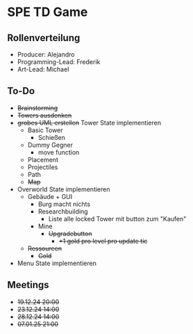 # SPE TD Game

## Rollenverteilung

- Producer: Alejandro
- Programming-Lead: Frederik
- Art-Lead: Michael

## To-Do

- ~~Brainstorming~~
- ~~Towers ausdenken~~
- ~~grobes UML erstellen~~
  Tower State implementieren
    - Basic Tower
        - Schießen
    - Dummy Gegner
        - move function
    - Placement
    - Projectiles
    - Path
    - ~~Map~~
- Overworld State implementieren
    - Gebäude + GUI
        - Burg macht nichts
        - Researchbuilding
            - Liste alle locked Tower mit button zum "Kaufen"
        - Mine
            - ~~Upgradebutton~~
                - ~~+1 gold pro level pro update tic~~
    - ~~Ressourcen~~
        - ~~Gold~~
- Menu State implementieren

## Meetings

- ~~19.12.24 20:00~~
- ~~23.12.24 14:00~~
- ~~28.12.24 14:00~~
- ~~07.01.25 21:00~~
